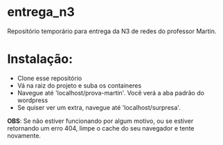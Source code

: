 # entrega_n3
Repositório temporário para entrega da N3 de redes do professor Martin. 

# Instalação: 
* Clone esse repositório
* Vá na raiz do projeto e suba os containeres
* Navegue até 'localhost/prova-martin'. Você verá a aba padrão do wordpress
* Se quiser ver um extra, navegue até 'localhost/surpresa'.

**OBS**: Se não estiver funcionando por algum motivo, ou se estiver retornando um erro 404, limpe o cache do seu navegador e tente novamente.
